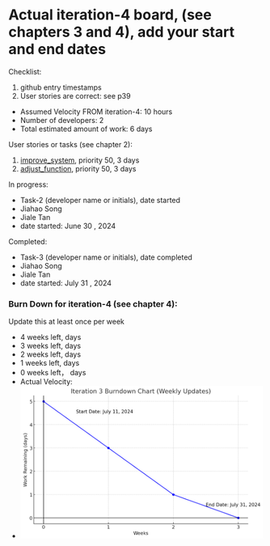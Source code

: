 # Actual iteration-4 board, (see chapters 3 and 4), add your start and end dates

Checklist:
1. github entry timestamps
2. User stories are correct: see p39

* Assumed Velocity FROM iteration-4: 10 hours
* Number of developers: 2
* Total estimated amount of work: 6 days

User stories or tasks (see chapter 2):
1. [improve_system](../user_stories/improve_system.md), priority 50, 3 days
2. [adjust_function](../user_stories/adjust_function.md), priority 50, 3 days

In progress:
* Task-2 (developer name or initials), date started
* Jiahao Song
* Jiale Tan
* date started: June 30 , 2024

Completed:
* Task-3 (developer name or initials), date completed
* Jiahao Song
* Jiale Tan
* date started: July 31 , 2024

### Burn Down for iteration-4 (see chapter 4):
Update this at least once per week
* 4 weeks left,  days
* 3 weeks left,  days
* 2 weeks left,  days
* 1 weeks left,  days
* 0 weeks left，  days
* Actual Velocity:
* ![img_4.png](img_4.png)